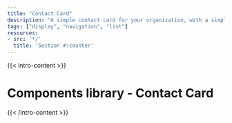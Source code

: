 ```yaml
---
title: "Contact Card"
description: "A simple contact card for your organization, with a simple pop in for additional contact information"
tags: ["display", "navigation", "list"]
resources:
- src: '*/'
  title: 'Section #:counter'
---
```


{{< intro-content >}}
# Components library - Contact Card
{{< /intro-content >}}
